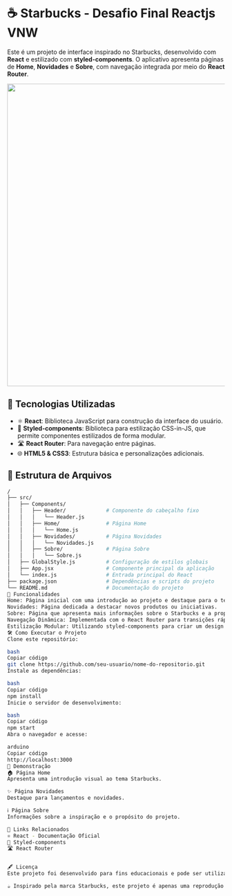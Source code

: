 # ☕ Starbucks - Desafio Final Reactjs VNW

Este é um projeto de interface inspirado no Starbucks, desenvolvido com **React** e estilizado com **styled-components**. O aplicativo apresenta páginas de **Home**, **Novidades** e **Sobre**, com navegação integrada por meio do **React Router**.

<p align="center">
    <img src="https://github.com/user-attachments/assets/5d74f6fa-b22c-456e-a786-6b223c2fdf35" width="700">
</p>

## 🚀 Tecnologias Utilizadas

- ⚛️ **React**: Biblioteca JavaScript para construção da interface do usuário.
- 🎨 **Styled-components**: Biblioteca para estilização CSS-in-JS, que permite componentes estilizados de forma modular.
- 🛣️ **React Router**: Para navegação entre páginas.
- 🌐 **HTML5 & CSS3**: Estrutura básica e personalizações adicionais.

## 📁 Estrutura de Arquivos

```bash
/
├── src/
│   ├── Components/
│   │   ├── Header/             # Componente do cabeçalho fixo
│   │   │   └── Header.js
│   │   ├── Home/               # Página Home
│   │   │   └── Home.js
│   │   ├── Novidades/          # Página Novidades
│   │   │   └── Novidades.js
│   │   ├── Sobre/              # Página Sobre
│   │   │   └── Sobre.js
│   ├── GlobalStyle.js          # Configuração de estilos globais
│   ├── App.jsx                 # Componente principal da aplicação
│   └── index.js                # Entrada principal do React
├── package.json                # Dependências e scripts do projeto
└── README.md                   # Documentação do projeto
💄 Funcionalidades
Home: Página inicial com uma introdução ao projeto e destaque para o tema Starbucks.
Novidades: Página dedicada a destacar novos produtos ou iniciativas.
Sobre: Página que apresenta mais informações sobre o Starbucks e a proposta do projeto.
Navegação Dinâmica: Implementada com o React Router para transições rápidas entre páginas.
Estilização Modular: Utilizando styled-components para criar um design moderno e escalável.
🛠️ Como Executar o Projeto
Clone este repositório:

bash
Copiar código
git clone https://github.com/seu-usuario/nome-do-repositorio.git
Instale as dependências:

bash
Copiar código
npm install
Inicie o servidor de desenvolvimento:

bash
Copiar código
npm start
Abra o navegador e acesse:

arduino
Copiar código
http://localhost:3000
📸 Demonstração
🏠 Página Home
Apresenta uma introdução visual ao tema Starbucks.

✨ Página Novidades
Destaque para lançamentos e novidades.

ℹ️ Página Sobre
Informações sobre a inspiração e o propósito do projeto.

🔗 Links Relacionados
⚛️ React - Documentação Oficial
🎨 Styled-components
🛣️ React Router


🖋️ Licença
Este projeto foi desenvolvido para fins educacionais e pode ser utilizado como base para estudos ou melhorias.

☕ Inspirado pela marca Starbucks, este projeto é apenas uma reprodução para aprendizado e não tem vínculo com a empresa oficial.
